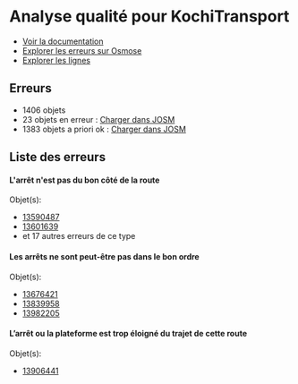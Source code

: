 # Analyse qualité pour KochiTransport
- [Voir la documentation](https://wiki.openstreetmap.org/wiki/India/Transport/Kochi)
- [Explorer les erreurs sur Osmose](http://osmose.openstreetmap.fr/en/issues/open?country=india_kerala&item=9014,1260,2140,8040)
- [Explorer les lignes](https://jungle-bus.github.io/unroll/?project=Kochi)


## Erreurs
- 1406 objets
- 23 objets en erreur : [Charger dans JOSM](http://localhost:8111/load_object?relation_members=true&objects=r13590487,r13601639,r13642665,r13646545,r13672028,r13672629,r13676421,r13679625,r13750120,r13818641,r13818642,r13834838,r13835655,r13837311,r13838897,r13839958,r13884596,r13906441,r13914221,r13961669,r13981895,r13982116,r13982205)
- 1383 objets a priori ok : [Charger dans JOSM](http://localhost:8111/load_object?relation_members=true&objects=r10831465,r10831516,r10831517,r10831518,r12759113,r12759289,r13374892,r13374893,r13478965,r13489073,r13497147,r13498566,r13498742,r13498857,r13500567,r13500673,r13500936,r13510567,r13526775,r13531471,r13531919,r13531974,r13534968,r13535512,r13539090,r13544303,r13544888,r13545124,r13546166,r13546546,r13548914,r13549451,r13551368,r13551491,r13552378,r13553060,r13553068,r13553738,r13555115,r13556486,r13557270,r13561115,r13561410,r13561807,r13562297,r13562583,r13562613,r13562704,r13562782,r13563616,r13563806,r13568407,r13570055,r13570067,r13570075,r13570706,r13571046,r13571066,r13571179,r13571525,r13573162,r13574912,r13575127,r13575547,r13577501,r13586170,r13589067,r13590426,r13590488,r13594889,r13595088,r13600778,r13601640,r13606652,r13606821,r13606906,r13606972,r13609456,r13610212,r13610332,r13610565,r13610651,r13610769,r13611748,r13612020,r13612174,r13616539,r13616622,r13617326,r13617406,r13619058,r13619115,r13626159,r13626314,r13626336,r13626947,r13627018,r13627037,r13627109,r13627138,r13628936,r13629035,r13629056,r13629057,r13629058,r13629393,r13635071,r13637600,r13637925,r13638090,r13638179,r13641243,r13641520,r13641805,r13641967,r13642113,r13642226,r13642293,r13642446,r13642666,r13642737,r13644289,r13644321,r13644432,r13644659,r13644836,r13645172,r13645287,r13645363,r13645795,r13646546,r13648803,r13648844,r13649197,r13649217,r13649242,r13649914,r13653991,r13656366,r13656569,r13656692,r13656752,r13657023,r13657357,r13663933,r13667682,r13668802,r13669763,r13669818,r13669870,r13670060,r13671522,r13671533,r13671558,r13671857,r13672029,r13672401,r13672568,r13672587,r13672630,r13672764,r13673125,r13673203,r13673315,r13673318,r13673330,r13673356,r13673475,r13673497,r13674025,r13674447,r13675465,r13675601,r13675635,r13675715,r13675765,r13675842,r13675967,r13676122,r13676171,r13676349,r13676385,r13676418,r13676422,r13676487,r13676537,r13677217,r13678268,r13679145,r13679265,r13679626,r13689658,r13691656,r13718237,r13718887,r13718986,r13719331,r13724742,r13725408,r13725470,r13725518,r13749933,r13749958,r13749971,r13750047,r13750103,r13750121,r13750132,r13750190,r13750199,r13750240,r13750380,r13750469,r13750488,r13750598,r13750640,r13750694,r13754397,r13755059,r13755126,r13755241,r13755265,r13755297,r13755381,r13755423,r13758565,r13758647,r13758901,r13758931,r13761899,r13761930,r13761960,r13761992,r13762115,r13775320,r13781303,r13781430,r13781463,r13781491,r13781528,r13791383,r13791384,r13791533,r13791621,r13791696,r13791758,r13792383,r13792747,r13792775,r13792894,r13792943,r13793165,r13796243,r13810977,r13812889,r13813338,r13818643,r13825414,r13825425,r13825502,r13825517,r13825522,r13825532,r13834627,r13834680,r13834697,r13834709,r13834767,r13834780,r13834820,r13834840,r13834852,r13835426,r13835478,r13835644,r13835657,r13837312,r13837374,r13837511,r13837569,r13837630,r13837791,r13837821,r13838046,r13838061,r13838092,r13838211,r13838258,r13838449,r13838501,r13838567,r13838750,r13838881,r13838898,r13839195,r13839224,r13839959,r13840066,r13840073,r13840084,r13840178,r13840234,r13840281,r13840365,r13847529,r13850236,r13850732,r13874627,r13874633,r13874700,r13874701,r13874787,r13874795,r13874803,r13874892,r13874910,r13874972,r13874992,r13875009,r13875069,r13875116,r13875148,r13876531,r13876545,r13876572,r13876608,r13876614,r13876620,r13876626,r13876636,r13876652,r13876655,r13876681,r13876761,r13876773,r13876836,r13876839,r13876847,r13876859,r13876903,r13876930,r13880472,r13880518,r13880777,r13880914,r13880993,r13881199,r13881291,r13881313,r13881342,r13881364,r13881373,r13881389,r13881486,r13881505,r13881512,r13881577,r13881584,r13881608,r13881616,r13881662,r13881684,r13881708,r13881745,r13881798,r13881820,r13881825,r13881885,r13881908,r13881936,r13882036,r13882058,r13882166,r13882191,r13884598,r13903189,r13904698,r13906443,r13906521,r13907492,r13909778,r13909820,r13910486,r13910537,r13910734,r13910870,r13911254,r13911262,r13911376,r13913117,r13913605,r13913676,r13913784,r13913848,r13913981,r13914088,r13914117,r13914137,r13914140,r13914203,r13914222,r13914247,r13916416,r13950508,r13951395,r13952129,r13953586,r13953621,r13953626,r13953641,r13953702,r13953732,r13953737,r13954095,r13954116,r13954124,r13954345,r13954356,r13954389,r13954410,r13954424,r13954437,r13954457,r13954841,r13956157,r13956262,r13957653,r13957657,r13957676,r13957690,r13957732,r13957760,r13957778,r13957779,r13957787,r13957793,r13957801,r13957809,r13957896,r13957907,r13957927,r13957936,r13957965,r13957988,r13958030,r13958049,r13958060,r13958093,r13958107,r13961434,r13961485,r13961513,r13961523,r13961533,r13961618,r13961664,r13961671,r13961680,r13961702,r13961707,r13961738,r13961822,r13961873,r13968495,r13981857,r13981896,r13981912,r13981927,r13982061,r13982100,r13982117,r13982150,r13982207,r3093531,r10403637,r10519399,r10523910,r10523911,r10524079,r10524080,r10524210,r10524211,r10525435,r10525436,r10528761,r10528762,r10592287,r10592288,r12376660,r12376735,r12740709,r12759262,r13478964,r13479120,r13489072,r13489398,r13497146,r13497384,r13498564,r13498565,r13498740,r13498741,r13498855,r13498856,r13500566,r13500672,r13500934,r13500935,r13510566,r13526773,r13526774,r13531007,r13531469,r13531470,r13531917,r13531918,r13531972,r13531973,r13534966,r13535510,r13535511,r13538006,r13539088,r13539089,r13544301,r13544302,r13544886,r13544887,r13545122,r13545123,r13546062,r13546063,r13546164,r13546165,r13546544,r13546545,r13548912,r13548913,r13549125,r13549449,r13549450,r13551366,r13551367,r13551489,r13551490,r13552376,r13552377,r13553058,r13553059,r13553066,r13553067,r13553736,r13553737,r13555113,r13555114,r13556484,r13556485,r13557268,r13557269,r13561113,r13561114,r13561408,r13561409,r13561805,r13561806,r13562295,r13562296,r13562581,r13562582,r13562611,r13562612,r13562702,r13562703,r13562780,r13562781,r13563614,r13563615,r13563804,r13563805,r13568405,r13568406,r13570053,r13570054,r13570065,r13570066,r13570073,r13570074,r13570704,r13570705,r13571044,r13571045,r13571064,r13571065,r13571177,r13571178,r13571523,r13571524,r13573159,r13573160,r13574910,r13574911,r13575125,r13575126,r13575545,r13575546,r13577499,r13577500,r13586168,r13586169,r13589064,r13589065,r13590424,r13590425,r13590486,r13594887,r13594888,r13595086,r13595087,r13600776,r13600777,r13601638,r13606650,r13606651,r13606819,r13606820,r13606904,r13606905,r13606970,r13606971,r13609454,r13609455,r13610210,r13610211,r13610330,r13610331,r13610563,r13610564,r13610649,r13610650,r13610767,r13610768,r13611747,r13612018,r13612019,r13612172,r13612173,r13616537,r13616538,r13616620,r13616621,r13617324,r13617325,r13617404,r13617405,r13619056,r13619057,r13619113,r13619114,r13626157,r13626158,r13626312,r13626313,r13626334,r13626335,r13626945,r13626946,r13627016,r13627017,r13627035,r13627036,r13627107,r13627108,r13627136,r13627137,r13628934,r13628935,r13629033,r13629034,r13629054,r13629055,r13629391,r13629392,r13635069,r13635070,r13637598,r13637599,r13637923,r13637924,r13638088,r13638089,r13638177,r13638178,r13641241,r13641242,r13641518,r13641519,r13641803,r13641804,r13641965,r13641966,r13642111,r13642112,r13642224,r13642225,r13642291,r13642292,r13642444,r13642445,r13642664,r13642735,r13642736,r13644287,r13644288,r13644319,r13644320,r13644430,r13644431,r13644657,r13644658,r13644834,r13644835,r13645170,r13645171,r13645285,r13645286,r13645361,r13645362,r13645793,r13645794,r13646544,r13648801,r13648802,r13648842,r13648843,r13649195,r13649196,r13649215,r13649216,r13649240,r13649241,r13649912,r13649913,r13653989,r13653990,r13656364,r13656365,r13656567,r13656568,r13656690,r13656691,r13656750,r13656751,r13657021,r13657022,r13657355,r13657356,r13663931,r13663932,r13667680,r13667681,r13668800,r13668801,r13669761,r13669762,r13669816,r13669817,r13669868,r13669869,r13670058,r13670059,r13671520,r13671521,r13671531,r13671532,r13671556,r13671557,r13671855,r13671856,r13672027,r13672399,r13672400,r13672566,r13672567,r13672585,r13672586,r13672628,r13672762,r13672763,r13673123,r13673124,r13673201,r13673202,r13673313,r13673314,r13673316,r13673317,r13673328,r13673329,r13673354,r13673355,r13673473,r13673474,r13673495,r13673496,r13674023,r13674024,r13674445,r13674446,r13675464,r13675599,r13675600,r13675633,r13675634,r13675713,r13675714,r13675763,r13675764,r13675840,r13675841,r13675965,r13675966,r13676120,r13676121,r13676169,r13676170,r13676347,r13676348,r13676383,r13676384,r13676416,r13676417,r13676420,r13676485,r13676486,r13676535,r13676536,r13677215,r13677216,r13678266,r13678267,r13679143,r13679144,r13679263,r13679264,r13679624,r13689656,r13689657,r13691654,r13691655,r13718235,r13718236,r13718885,r13718886,r13718984,r13718985,r13719329,r13719330,r13724740,r13724741,r13725406,r13725407,r13725468,r13725469,r13725516,r13725517,r13749931,r13749932,r13749956,r13749957,r13749969,r13749970,r13750045,r13750046,r13750101,r13750102,r13750119,r13750130,r13750131,r13750188,r13750189,r13750197,r13750198,r13750238,r13750239,r13750379,r13750468,r13750486,r13750487,r13750597,r13750638,r13750639,r13750692,r13750693,r13754395,r13754396,r13755057,r13755058,r13755124,r13755125,r13755240,r13755263,r13755264,r13755295,r13755296,r13755380,r13755421,r13755422,r13758563,r13758564,r13758645,r13758646,r13758899,r13758900,r13758929,r13758930,r13761897,r13761898,r13761928,r13761929,r13761958,r13761959,r13761990,r13761991,r13762113,r13762114,r13775318,r13775319,r13781301,r13781302,r13781429,r13781462,r13781489,r13781490,r13781527,r13791379,r13791380,r13791381,r13791382,r13791531,r13791532,r13791619,r13791620,r13791694,r13791695,r13791756,r13791757,r13792382,r13792745,r13792746,r13792774,r13792892,r13792893,r13792941,r13792942,r13793163,r13793164,r13796241,r13796242,r13810975,r13810976,r13812887,r13812888,r13813336,r13813337,r13825412,r13825413,r13825423,r13825424,r13825500,r13825501,r13825515,r13825516,r13825520,r13825521,r13825530,r13825531,r13834625,r13834626,r13834678,r13834679,r13834695,r13834696,r13834707,r13834708,r13834765,r13834766,r13834778,r13834779,r13834818,r13834819,r13834839,r13834850,r13834851,r13835424,r13835425,r13835476,r13835477,r13835642,r13835643,r13835656,r13837310,r13837372,r13837373,r13837509,r13837510,r13837567,r13837568,r13837628,r13837629,r13837789,r13837790,r13837819,r13837820,r13838044,r13838045,r13838059,r13838060,r13838090,r13838091,r13838207,r13838208,r13838256,r13838257,r13838416,r13838417,r13838499,r13838500,r13838565,r13838566,r13838748,r13838749,r13838879,r13838880,r13838896,r13839193,r13839194,r13839222,r13839223,r13839957,r13840064,r13840065,r13840071,r13840072,r13840082,r13840083,r13840176,r13840177,r13840232,r13840233,r13840279,r13840280,r13840363,r13840364,r13847527,r13847528,r13850234,r13850235,r13850730,r13850731,r13874625,r13874626,r13874631,r13874632,r13874696,r13874697,r13874698,r13874699,r13874785,r13874786,r13874793,r13874794,r13874801,r13874802,r13874890,r13874891,r13874908,r13874909,r13874970,r13874971,r13874990,r13874991,r13875007,r13875008,r13875067,r13875068,r13875114,r13875115,r13875146,r13875147,r13876529,r13876530,r13876543,r13876544,r13876570,r13876571,r13876606,r13876607,r13876612,r13876613,r13876618,r13876619,r13876624,r13876625,r13876634,r13876635,r13876650,r13876651,r13876653,r13876654,r13876679,r13876680,r13876759,r13876760,r13876771,r13876772,r13876834,r13876835,r13876837,r13876838,r13876845,r13876846,r13876857,r13876858,r13876901,r13876902,r13876928,r13876929,r13876966,r13880470,r13880471,r13880516,r13880517,r13880775,r13880776,r13880912,r13880913,r13880991,r13880992,r13881197,r13881198,r13881289,r13881290,r13881311,r13881312,r13881340,r13881341,r13881362,r13881363,r13881371,r13881372,r13881387,r13881388,r13881484,r13881485,r13881503,r13881504,r13881510,r13881511,r13881575,r13881576,r13881582,r13881583,r13881606,r13881607,r13881614,r13881615,r13881660,r13881661,r13881682,r13881683,r13881706,r13881707,r13881743,r13881744,r13881796,r13881797,r13881818,r13881819,r13881823,r13881824,r13881883,r13881884,r13881906,r13881907,r13881935,r13882034,r13882035,r13882056,r13882057,r13882164,r13882165,r13882189,r13882190,r13884597,r13903187,r13903188,r13904696,r13904697,r13906442,r13906519,r13906520,r13907490,r13907491,r13909776,r13909777,r13909818,r13909819,r13910484,r13910485,r13910535,r13910536,r13910732,r13910733,r13910868,r13910869,r13911252,r13911253,r13911260,r13911261,r13911374,r13911375,r13913115,r13913116,r13913603,r13913604,r13913674,r13913675,r13913782,r13913783,r13913846,r13913847,r13913979,r13913980,r13914086,r13914087,r13914115,r13914116,r13914135,r13914136,r13914138,r13914139,r13914201,r13914202,r13914220,r13914245,r13914246,r13916414,r13916415,r13950506,r13950507,r13951393,r13951394,r13952127,r13952128,r13953584,r13953585,r13953619,r13953620,r13953624,r13953625,r13953639,r13953640,r13953700,r13953701,r13953730,r13953731,r13953735,r13953736,r13954093,r13954094,r13954114,r13954115,r13954122,r13954123,r13954343,r13954344,r13954354,r13954355,r13954387,r13954388,r13954408,r13954409,r13954422,r13954423,r13954435,r13954436,r13954455,r13954456,r13954839,r13954840,r13956155,r13956156,r13956260,r13956261,r13957651,r13957652,r13957655,r13957656,r13957674,r13957675,r13957688,r13957689,r13957730,r13957731,r13957758,r13957759,r13957774,r13957775,r13957776,r13957777,r13957785,r13957786,r13957791,r13957792,r13957799,r13957800,r13957807,r13957808,r13957894,r13957895,r13957905,r13957906,r13957925,r13957926,r13957934,r13957935,r13957963,r13957964,r13957986,r13957987,r13958028,r13958029,r13958047,r13958048,r13958058,r13958059,r13958091,r13958092,r13958105,r13958106,r13961433,r13961483,r13961484,r13961511,r13961512,r13961521,r13961522,r13961531,r13961532,r13961616,r13961617,r13961662,r13961663,r13961670,r13961678,r13961679,r13961700,r13961701,r13961705,r13961706,r13961736,r13961737,r13961820,r13961821,r13961871,r13961872,r13968493,r13968494,r13981855,r13981856,r13981894,r13981910,r13981911,r13981925,r13981926,r13982059,r13982060,r13982098,r13982099,r13982115,r13982148,r13982149,r13982206)

## Liste des erreurs

#### L'arrêt n'est pas du bon côté de la route



Objet(s):

- [13590487](http://localhost:8111/load_object?relation_members=true&objects=r13590487)
- [13601639](http://localhost:8111/load_object?relation_members=true&objects=r13601639)
- et 17 autres erreurs de ce type

    

#### Les arrêts ne sont peut-être pas dans le bon ordre



Objet(s):

- [13676421](http://localhost:8111/load_object?relation_members=true&objects=r13676421)
- [13839958](http://localhost:8111/load_object?relation_members=true&objects=r13839958)
- [13982205](http://localhost:8111/load_object?relation_members=true&objects=r13982205)

    

#### L’arrêt ou la plateforme est trop éloigné du trajet de cette route



Objet(s):

- [13906441](http://localhost:8111/load_object?relation_members=true&objects=r13906441)

    
